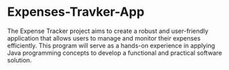 # Expenses-Travker-App
The Expense Tracker project aims to create a robust and user-friendly application that allows users to manage and monitor their expenses efficiently. This program will serve as a hands-on experience in applying Java programming concepts to develop a functional and practical software solution.

